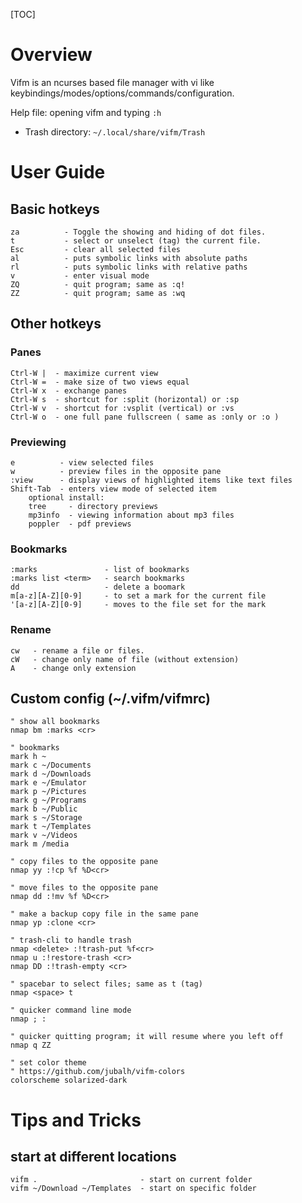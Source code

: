 [TOC]

# Overview
Vifm is an ncurses based file manager with vi like keybindings/modes/options/commands/configuration.

Help file: opening vifm and typing `:h`

- Trash directory: `~/.local/share/vifm/Trash`

# User Guide
## Basic hotkeys
	za          - Toggle the showing and hiding of dot files.
	t           - select or unselect (tag) the current file.
	Esc         - clear all selected files
	al          - puts symbolic links with absolute paths
	rl          - puts symbolic links with relative paths
	v           - enter visual mode
	ZQ          - quit program; same as :q!
	ZZ          - quit program; same as :wq

## Other hotkeys
### Panes
	Ctrl-W |  - maximize current view
	Ctrl-W =  - make size of two views equal
	Ctrl-W x  - exchange panes
	Ctrl-W s  - shortcut for :split (horizontal) or :sp
	Ctrl-W v  - shortcut for :vsplit (vertical) or :vs
	Ctrl-W o  - one full pane fullscreen ( same as :only or :o )

### Previewing
	e          - view selected files
	w          - preview files in the opposite pane
	:view      - display views of highlighted items like text files
	Shift-Tab  - enters view mode of selected item
		optional install:
		tree     - directory previews
		mp3info  - viewing information about mp3 files
		poppler  - pdf previews

### Bookmarks
	:marks               - list of bookmarks
	:marks list <term>   - search bookmarks
	dd                   - delete a boomark
	m[a-z][A-Z][0-9]     - to set a mark for the current file
	'[a-z][A-Z][0-9]     - moves to the file set for the mark

### Rename
	cw   - rename a file or files.
	cW   - change only name of file (without extension)
	A    - change only extension

## Custom config (~/.vifm/vifmrc)
	" show all bookmarks
	nmap bm :marks <cr>

	" bookmarks
	mark h ~
	mark c ~/Documents
	mark d ~/Downloads
	mark e ~/Emulator
	mark p ~/Pictures
	mark g ~/Programs
	mark b ~/Public
	mark s ~/Storage
	mark t ~/Templates
	mark v ~/Videos
	mark m /media

	" copy files to the opposite pane
	nmap yy :!cp %f %D<cr>

	" move files to the opposite pane
	nmap dd :!mv %f %D<cr>

	" make a backup copy file in the same pane
	nmap yp :clone <cr>

	" trash-cli to handle trash
	nmap <delete> :!trash-put %f<cr>
	nmap u :!restore-trash <cr>
	nmap DD :!trash-empty <cr>

	" spacebar to select files; same as t (tag)
	nmap <space> t

	" quicker command line mode
	nmap ; :

	" quicker quitting program; it will resume where you left off
	nmap q ZZ

	" set color theme
	" https://github.com/jubalh/vifm-colors
	colorscheme solarized-dark

# Tips and Tricks
## start at different locations
	vifm .                       - start on current folder
	vifm ~/Download ~/Templates  - start on specific folder
